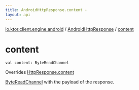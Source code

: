 ```yaml
---
title: AndroidHttpResponse.content - 
layout: api
---
```


<div class='api-docs-breadcrumbs'><a href="../index.html">io.ktor.client.engine.android</a> / <a href="index.html">AndroidHttpResponse</a> / <a href="./content.html">content</a></div>

# content

<div class="signature"><code><span class="keyword">val </span><span class="identifier">content</span><span class="symbol">: </span><span class="identifier">ByteReadChannel</span></code></div>

Overrides <a href="../../io.ktor.client.response/-http-response/content.html">HttpResponse.content</a>

<a href="#">ByteReadChannel</a> with the payload of the response.

